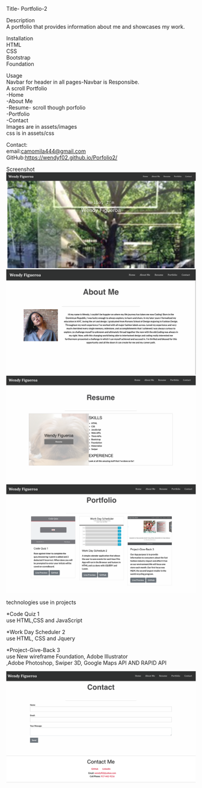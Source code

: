 Title- Portfolio-2   

Description      
A portfolio that provides information about me and showcases my work.


Installation     
HTML   
CSS    
Bootstrap   
Foundation   

Usage       
Navbar for header in all pages-Navbar is Responsibe.       
A scroll Portfolio   
-Home   
-About Me   
-Resume- scroll though porfolio    
-Portfolio   
-Contact   
Images are in assets/images    
css is in assets/css    

Contact:   
email:camomila444@gmail.com   
GitHub:https://wendyf02.github.io/Porfolio2/


Screenshot    
![GitHub](assets/images/portfolio1.png)       
![GitHub](assets/images/portfolio2.png)   
![GitHub](assets/images/resume.png)   
![GitHub](assets/images/portfoliorevise1.png)   

 technologies use in projects

 *Code Quiz 1   
use HTML,CSS and JavaScript      

 *Work Day Scheduler 2   
use HTML, CSS and Jquery   

 *Project-Give-Back 3   
use New wireframe Foundation, Adobe Illustrator    
,Adobe Photoshop, Swiper 3D, Google Maps API AND RAPID API   

![GitHub](assets/images/contact2.png)


 